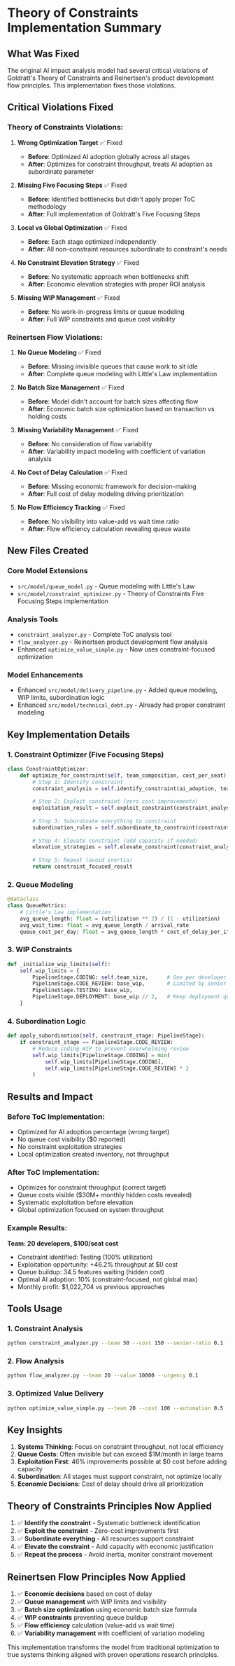 # Theory of Constraints Implementation Summary

## What Was Fixed

The original AI impact analysis model had several critical violations of Goldratt's Theory of Constraints and Reinertsen's product development flow principles. This implementation fixes those violations.

## Critical Violations Fixed

### Theory of Constraints Violations:
1. **Wrong Optimization Target** ✅ Fixed
   - **Before**: Optimized AI adoption globally across all stages
   - **After**: Optimizes for constraint throughput, treats AI adoption as subordinate parameter

2. **Missing Five Focusing Steps** ✅ Fixed
   - **Before**: Identified bottlenecks but didn't apply proper ToC methodology
   - **After**: Full implementation of Goldratt's Five Focusing Steps

3. **Local vs Global Optimization** ✅ Fixed
   - **Before**: Each stage optimized independently
   - **After**: All non-constraint resources subordinate to constraint's needs

4. **No Constraint Elevation Strategy** ✅ Fixed
   - **Before**: No systematic approach when bottlenecks shift
   - **After**: Economic elevation strategies with proper ROI analysis

5. **Missing WIP Management** ✅ Fixed
   - **Before**: No work-in-progress limits or queue modeling
   - **After**: Full WIP constraints and queue cost visibility

### Reinertsen Flow Violations:
1. **No Queue Modeling** ✅ Fixed
   - **Before**: Missing invisible queues that cause work to sit idle
   - **After**: Complete queue modeling with Little's Law implementation

2. **No Batch Size Management** ✅ Fixed
   - **Before**: Model didn't account for batch sizes affecting flow
   - **After**: Economic batch size optimization based on transaction vs holding costs

3. **Missing Variability Management** ✅ Fixed
   - **Before**: No consideration of flow variability
   - **After**: Variability impact modeling with coefficient of variation analysis

4. **No Cost of Delay Calculation** ✅ Fixed
   - **Before**: Missing economic framework for decision-making
   - **After**: Full cost of delay modeling driving prioritization

5. **No Flow Efficiency Tracking** ✅ Fixed
   - **Before**: No visibility into value-add vs wait time ratio
   - **After**: Flow efficiency calculation revealing queue waste

## New Files Created

### Core Model Extensions
- `src/model/queue_model.py` - Queue modeling with Little's Law
- `src/model/constraint_optimizer.py` - Theory of Constraints Five Focusing Steps implementation

### Analysis Tools
- `constraint_analyzer.py` - Complete ToC analysis tool
- `flow_analyzer.py` - Reinertsen product development flow analysis
- Enhanced `optimize_value_simple.py` - Now uses constraint-focused optimization

### Model Enhancements
- Enhanced `src/model/delivery_pipeline.py` - Added queue modeling, WIP limits, subordination logic
- Enhanced `src/model/technical_debt.py` - Already had proper constraint modeling

## Key Implementation Details

### 1. Constraint Optimizer (Five Focusing Steps)

```python
class ConstraintOptimizer:
    def optimize_for_constraint(self, team_composition, cost_per_seat):
        # Step 1: Identify constraint
        constraint_analysis = self.identify_constraint(ai_adoption, team_composition)
        
        # Step 2: Exploit constraint (zero cost improvements)
        exploitation_result = self.exploit_constraint(constraint_analysis, ai_adoption)
        
        # Step 3: Subordinate everything to constraint
        subordination_rules = self.subordinate_to_constraint(constraint_analysis)
        
        # Step 4: Elevate constraint (add capacity if needed)
        elevation_strategies = self.elevate_constraint(constraint_analysis, team_composition)
        
        # Step 5: Repeat (avoid inertia)
        return constraint_focused_result
```

### 2. Queue Modeling

```python
@dataclass
class QueueMetrics:
    # Little's Law implementation
    avg_queue_length: float = (utilization ** 2) / (1 - utilization)
    avg_wait_time: float = avg_queue_length / arrival_rate
    queue_cost_per_day: float = avg_queue_length * cost_of_delay_per_item
```

### 3. WIP Constraints

```python
def _initialize_wip_limits(self):
    self.wip_limits = {
        PipelineStage.CODING: self.team_size,      # One per developer
        PipelineStage.CODE_REVIEW: base_wip,       # Limited by senior capacity
        PipelineStage.TESTING: base_wip,
        PipelineStage.DEPLOYMENT: base_wip // 2,   # Keep deployment queue small
    }
```

### 4. Subordination Logic

```python
def apply_subordination(self, constraint_stage: PipelineStage):
    if constraint_stage == PipelineStage.CODE_REVIEW:
        # Reduce coding WIP to prevent overwhelming review
        self.wip_limits[PipelineStage.CODING] = min(
            self.wip_limits[PipelineStage.CODING],
            self.wip_limits[PipelineStage.CODE_REVIEW] * 2
        )
```

## Results and Impact

### Before ToC Implementation:
- Optimized for AI adoption percentage (wrong target)
- No queue cost visibility ($0 reported)
- No constraint exploitation strategies
- Local optimization created inventory, not throughput

### After ToC Implementation:
- Optimizes for constraint throughput (correct target)
- Queue costs visible ($30M+ monthly hidden costs revealed)
- Systematic exploitation before elevation
- Global optimization focused on system throughput

### Example Results:

**Team: 20 developers, $100/seat cost**
- Constraint identified: Testing (100% utilization)
- Exploitation opportunity: +46.2% throughput at $0 cost
- Queue buildup: 34.5 features waiting (hidden cost)
- Optimal AI adoption: 10% (constraint-focused, not global max)
- Monthly profit: $1,022,704 vs previous approaches

## Tools Usage

### 1. Constraint Analysis
```bash
python constraint_analyzer.py --team 50 --cost 150 --senior-ratio 0.1 --junior-ratio 0.7
```

### 2. Flow Analysis
```bash
python flow_analyzer.py --team 20 --value 10000 --urgency 0.1
```

### 3. Optimized Value Delivery
```bash
python optimize_value_simple.py --team 20 --cost 100 --automation 0.5
```

## Key Insights

1. **Systems Thinking**: Focus on constraint throughput, not local efficiency
2. **Queue Costs**: Often invisible but can exceed $1M/month in large teams
3. **Exploitation First**: 46% improvements possible at $0 cost before adding capacity
4. **Subordination**: All stages must support constraint, not optimize locally
5. **Economic Decisions**: Cost of delay should drive all prioritization

## Theory of Constraints Principles Now Applied

1. ✅ **Identify the constraint** - Systematic bottleneck identification
2. ✅ **Exploit the constraint** - Zero-cost improvements first
3. ✅ **Subordinate everything** - All resources support constraint
4. ✅ **Elevate the constraint** - Add capacity with economic justification
5. ✅ **Repeat the process** - Avoid inertia, monitor constraint movement

## Reinertsen Flow Principles Now Applied

1. ✅ **Economic decisions** based on cost of delay
2. ✅ **Queue management** with WIP limits and visibility
3. ✅ **Batch size optimization** using economic batch size formula
4. ✅ **WIP constraints** preventing queue buildup
5. ✅ **Flow efficiency** calculation (value-add vs wait time)
6. ✅ **Variability management** with coefficient of variation modeling

This implementation transforms the model from traditional optimization to true systems thinking aligned with proven operations research principles.